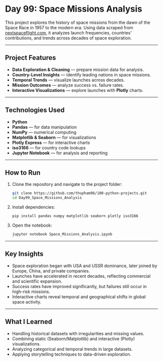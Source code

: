 # Day 99: Space Missions Analysis

This project explores the history of space missions from the dawn of the Space Race in 1957 to the modern era. Using data scraped from [nextspaceflight.com](https://nextspaceflight.com/launches/past/?page=1), it analyzes launch frequencies, countries’ contributions, and trends across decades of space exploration.

---

## Project Features

* **Data Exploration & Cleaning** — prepare mission data for analysis.
* **Country-Level Insights** — identify leading nations in space missions.
* **Temporal Trends** — visualize launches across decades.
* **Mission Outcomes** — analyze success vs. failure rates.
* **Interactive Visualizations** — explore launches with **Plotly** charts.

---

## Technologies Used

* **Python**
* **Pandas** — for data manipulation
* **NumPy** — numerical computing
* **Matplotlib & Seaborn** — for visualizations
* **Plotly Express** — for interactive charts
* **iso3166** — for country code lookups
* **Jupyter Notebook** — for analysis and reporting

---

## How to Run

1. Clone the repository and navigate to the project folder:

   ```bash
   git clone https://github.com/thupham96/100-python-projects.git
   cd Day99_Space_Missions_Analysis
   ```

2. Install dependencies:

   ```bash
   pip install pandas numpy matplotlib seaborn plotly iso3166
   ```

3. Open the notebook:

   ```bash
   jupyter notebook Space_Missions_Analysis.ipynb
   ```

---

## Key Insights

* Space exploration began with USA and USSR dominance, later joined by Europe, China, and private companies.
* Launches have accelerated in recent decades, reflecting commercial and scientific expansion.
* Success rates have improved significantly, but failures still occur in high-risk missions.
* Interactive charts reveal temporal and geographical shifts in global space activity.

---

## What I Learned

* Handling historical datasets with irregularities and missing values.
* Combining static (Seaborn/Matplotlib) and interactive (Plotly) visualizations.
* Analyzing categorical and temporal trends in large datasets.
* Applying storytelling techniques to data-driven exploration.
